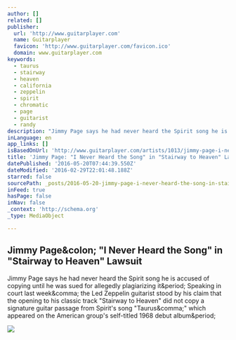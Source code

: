 ```yaml
---
author: []
related: []
publisher:
  url: 'http://www.guitarplayer.com'
  name: Guitarplayer
  favicon: 'http://www.guitarplayer.com/favicon.ico'
  domain: www.guitarplayer.com
keywords:
  - taurus
  - stairway
  - heaven
  - california
  - zeppelin
  - spirit
  - chromatic
  - page
  - guitarist
  - randy
description: "Jimmy Page says he had never heard the Spirit song he is accused of copying until he was sued for allegedly plagiarizing it. Speaking in court last week, the Led Zeppelin guitarist stood by his claim that the opening to his classic track \"Stairway to Heaven\" did not copy a signature guitar passage from Spirit's song \"Taurus,\" which appeared on the American group's self-titled 1968 debut album."
inLanguage: en
app_links: []
isBasedOnUrl: 'http://www.guitarplayer.com/artists/1013/jimmy-page-i-never-heard-the-song-in-stairway-to-heaven-lawsuit/56857'
title: 'Jimmy Page: "I Never Heard the Song" in "Stairway to Heaven" Lawsuit'
datePublished: '2016-05-20T07:44:39.550Z'
dateModified: '2016-02-29T22:01:48.188Z'
starred: false
sourcePath: _posts/2016-05-20-jimmy-page-i-never-heard-the-song-in-stairway-to-heaven.md
inFeed: true
hasPage: false
inNav: false
_context: 'http://schema.org'
_type: MediaObject

---
```

<article style=""><h1>Jimmy Page&amp;colon; "I Never Heard the Song" in "Stairway to Heaven" Lawsuit</h1><p>Jimmy Page says he had never heard the Spirit song he is accused of copying until he was sued for allegedly plagiarizing it&amp;period; Speaking in court last week&amp;comma; the Led Zeppelin guitarist stood by his claim that the opening to his classic track "Stairway to Heaven" did not copy a signature guitar passage from Spirit's song "Taurus&amp;comma;" which appeared on the American group's self-titled 1968 debut album&amp;period;</p><img src="http://www.guitarplayer.com/Portals/0/StandardImage/jimmy-page-on-taurus-stairway-suit.jpg" /></article>